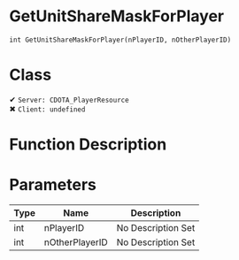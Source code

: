 # GetUnitShareMaskForPlayer
```
int GetUnitShareMaskForPlayer(nPlayerID, nOtherPlayerID)
```
# Class
✔ `Server: CDOTA_PlayerResource`  
✖ `Client: undefined`  

# Function Description

# Parameters
Type|Name|Description
--|--|--
int|nPlayerID|No Description Set
int|nOtherPlayerID|No Description Set
